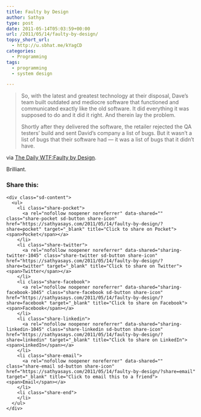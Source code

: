 ```yaml
---
title: Faulty by Design
author: Sathya
type: post
date: 2011-05-14T05:03:59+00:00
url: /2011/05/14/faulty-by-design/
topsy_short_url:
  - http://u.sbhat.me/kYagCD
categories:
  - Programming
tags:
  - programming
  - system design

---
```

> So, with the latest and greatest technology at their disposal, Dave&#8217;s team built outdated and mediocre software that functioned and communicated exactly like the old software. It did everything it was supposed to do and it did it right. And therein lay the problem.
> 
> Shortly after they delivered the software, the retailer rejected the QA testers&#8217; build and sent David&#8217;s company a list of bugs. But it wasn&#8217;t a list of bugs that their software had &#8212; it was a list of bugs that it didn&#8217;t have.

via [The Daily WTF:Faulty by Design][1].

Brilliant.

<div class="sharedaddy sd-sharing-enabled">
  <div class="robots-nocontent sd-block sd-social sd-social-icon-text sd-sharing">
    <h3 class="sd-title">
      Share this:
    </h3>
    
    <div class="sd-content">
      <ul>
        <li class="share-pocket">
          <a rel="nofollow noopener noreferrer" data-shared="" class="share-pocket sd-button share-icon" href="https://sathyasays.com/2011/05/14/faulty-by-design/?share=pocket" target="_blank" title="Click to share on Pocket"><span>Pocket</span></a>
        </li>
        <li class="share-twitter">
          <a rel="nofollow noopener noreferrer" data-shared="sharing-twitter-1045" class="share-twitter sd-button share-icon" href="https://sathyasays.com/2011/05/14/faulty-by-design/?share=twitter" target="_blank" title="Click to share on Twitter"><span>Twitter</span></a>
        </li>
        <li class="share-facebook">
          <a rel="nofollow noopener noreferrer" data-shared="sharing-facebook-1045" class="share-facebook sd-button share-icon" href="https://sathyasays.com/2011/05/14/faulty-by-design/?share=facebook" target="_blank" title="Click to share on Facebook"><span>Facebook</span></a>
        </li>
        <li class="share-linkedin">
          <a rel="nofollow noopener noreferrer" data-shared="sharing-linkedin-1045" class="share-linkedin sd-button share-icon" href="https://sathyasays.com/2011/05/14/faulty-by-design/?share=linkedin" target="_blank" title="Click to share on LinkedIn"><span>LinkedIn</span></a>
        </li>
        <li class="share-email">
          <a rel="nofollow noopener noreferrer" data-shared="" class="share-email sd-button share-icon" href="https://sathyasays.com/2011/05/14/faulty-by-design/?share=email" target="_blank" title="Click to email this to a friend"><span>Email</span></a>
        </li>
        <li class="share-end">
        </li>
      </ul>
    </div>
  </div>
</div>

 [1]: http://u.sbhat.me/k3RQmO